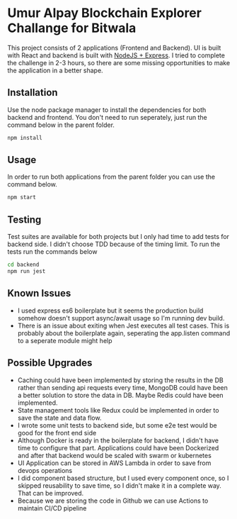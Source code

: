 # Umur Alpay Blockchain Explorer Challange for Bitwala

This project consists of 2 applications (Frontend and Backend). UI is built with React and backend is built with [NodeJS + Express](https://github.com/developit/express-es6-rest-api). I tried to complete the challenge in 2-3 hours,  so there are some missing opportunities to make the application in a better shape.

## Installation

Use the node package manager to install the dependencies for both backend and frontend. You don't need to run seperately, just run the command below in the parent folder.

```bash
npm install
```

## Usage

In order to run both applications from the parent folder you can use the command below.

```bash
npm start
```

## Testing

Test suites are available for both projects but I only had time to add tests for backend side. I didn't choose TDD because of the timing limit. To run the tests run the commands below

```bash
cd backend
npm run jest
```

## Known Issues

- I used express es6 boilerplate but it seems the production build somehow doesn't support async/await usage so I'm running dev build.
- There is an issue about exiting when Jest executes all test cases. This is probably about the boilerplate again, seperating the app.listen command to a seperate module might help

## Possible Upgrades

- Caching could have been implemented by storing the results in the DB rather than sending api requests every time, MongoDB could have been a better solution to store the data in DB. Maybe Redis could have been implemented.
- State management tools like Redux could be implemented in order to save the state and data flow.
- I wrote some unit tests to backend side, but some e2e test would be good for the front end side
- Although Docker is ready in the boilerplate for backend, I didn't have time to configure that part. Applications could have been Dockerized and after that backend would be scaled with swarm or kubernetes
- UI Application can be stored in AWS Lambda in order to save from devops operations
- I did component based structure, but I used every component once, so I skipped reusability to save time, so I didn't make it in a complete way. That can be improved.
- Because we are storing the code in Github we can use Actions to maintain CI/CD pipeline

